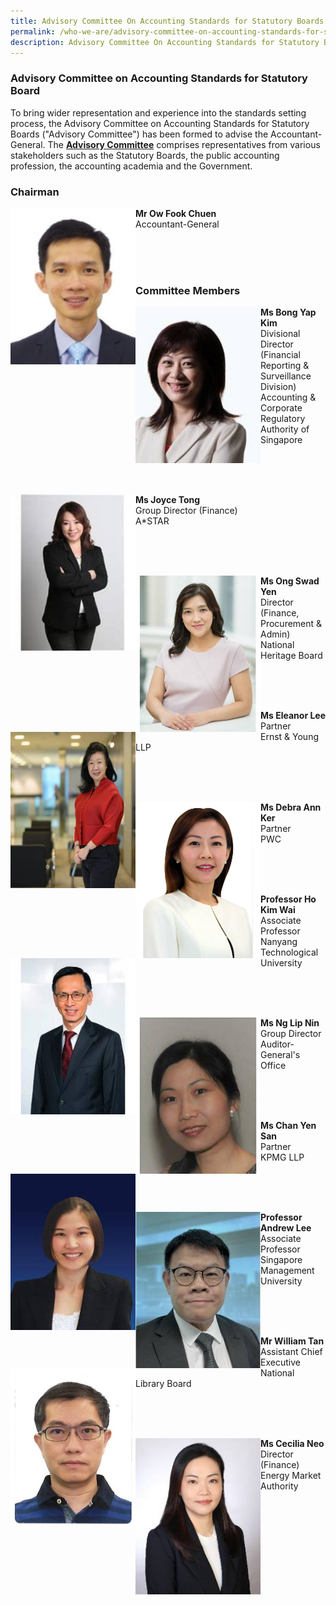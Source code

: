 ```yaml
---
title: Advisory Committee On Accounting Standards for Statutory Boards
permalink: /who-we-are/advisory-committee-on-accounting-standards-for-statutory-boards/
description: Advisory Committee On Accounting Standards for Statutory Boards
---
```

### Advisory Committee on Accounting Standards for Statutory Board

  

To bring wider representation and experience into the standards setting process, the Advisory Committee on Accounting Standards for Statutory Boards ("Advisory Committee") has been formed to advise the Accountant-General. The **[Advisory Committee](/who-we-are/objectives-of-advisory-committee/)** comprises representatives from various stakeholders such as the Statutory Boards, the public accounting profession, the accounting academia and the Government.

### **Chairman**

<img src="/images/Images/Default%20Source/Who%20We%20Are/ow-fook-chuen-1.jpg" alt="Mr Ow Fook Chuen" style="width:200px;height:250px;" align="left">**Mr Ow Fook Chuen**<br>Accountant-General

<br>
<br>
<br>

### **Committee Members**

<img src="/images/Images/Default%20Source/Who%20We%20Are/Bong-Yap-Kim.jpg" alt="Ms Bong Yap Kim" style="width:200px;height:250px;object-fit:cover;" align="left">**Ms Bong Yap Kim**<br>Divisional Director (Financial Reporting & Surveillance Division)<br>Accounting & Corporate Regulatory Authority of Singapore

<br>
<br>
<br>

<img src="/images/Images/Default%20Source/Who%20We%20Are/Joyce-Tong.jpg" alt="Ms Joyce Tong" style="width:200px;height:250px;object-fit:cover;" align="left">**Ms Joyce Tong**<br>Group Director (Finance)<br>A\*STAR

<br>
<br>
<br>

<img src="/images/Images/Default%20Source/Who%20We%20Are/Ong-Swad-Yen.jpg" alt="Ms Ong Swad Yen" style="width:200px;height:250px;object-fit:cover;" align="left">**Ms Ong Swad Yen**<br>Director (Finance, Procurement & Admin)<br>National Heritage Board

<br>
<br>
<br>

<img src="/images/Images/Default%20Source/Who%20We%20Are/Eleanor-Lee.jpg" alt="Ms Eleanor Lee" style="width:200px;height:250px;object-fit:cover;" align="left">**Ms Eleanor Lee**<br>Partner<br>Ernst & Young LLP

<br>
<br>
<br>

<img src="/images/Images/Default%20Source/Who%20We%20Are/Debra-Ann-Ker.jpg" alt="Ms Debra Ann Ker" style="width:200px;height:250px;object-fit:cover;" align="left">**Ms Debra Ann Ker**<br>Partner<br>PWC

<br>
<br>
<br>

<img src="/images/Images/Default%20Source/Who%20We%20Are/Ho-Kim-Wai.jpg" alt="Professor Ho Kim Wai" style="width:200px;height:250px;object-fit:cover;" align="left">**Professor Ho Kim Wai**<br>Associate Professor<br>Nanyang Technological University

<br>
<br>
<br>

<img src="/images/Images/Default%20Source/Who%20We%20Are/Ng-Lip-Nin.jpg" alt="" style="width:200px;height:250px;object-fit:cover;" align="left">**Ms Ng Lip Nin**<br>Group Director<br>Auditor-General's Office

<br>
<br>
<br>

<img src="/images/Images/Default%20Source/Who%20We%20Are/Chan-Yen-San.jpg" alt="Ms Chan Yen San" style="width:200px;height:250px;object-fit:cover;" align="left">**Ms Chan Yen San**<br>Partner<br>KPMG LLP

<br>
<br>
<br>

<img src="/images/Images/Default%20Source/Who%20We%20Are/Andrew-Lee.jpg" alt="Professor Andrew Lee" style="width:200px;height:250px;object-fit:cover;" align="left">**Professor Andrew Lee**<br>Associate Professor<br>Singapore Management University

<br>
<br>
<br>

<img src="/images/Images/Default%20Source/Who%20We%20Are/William-Tan.jpg" alt="Mr William Tan" style="width:200px;height:250px;object-fit:cover;" align="left">**Mr William Tan**<br>Assistant Chief Executive<br>National Library Board

<br>
<br>
<br>

<img src="/images/Images/Default%20Source/Who%20We%20Are/Cecilia-Neo.jpg" alt="Ms Cecilia Neo" style="width:200px;height:250px;object-fit:cover;" align="left">**Ms Cecilia Neo**<br>Director (Finance)<br>Energy Market Authority